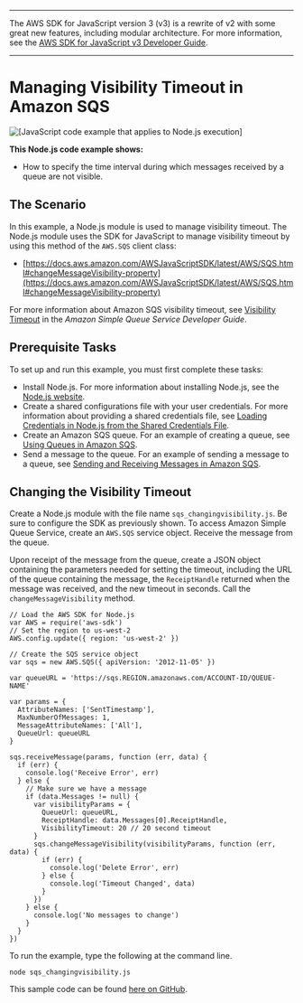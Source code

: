 --------

The AWS SDK for JavaScript version 3 \(v3\) is a rewrite of v2 with some great new features, including modular architecture\. For more information, see the [AWS SDK for JavaScript v3 Developer Guide](https://docs.aws.amazon.com/sdk-for-javascript/v3/developer-guide/welcome.html)\.

--------

# Managing Visibility Timeout in Amazon SQS<a name="sqs-examples-managing-visibility-timeout"></a>

![\[JavaScript code example that applies to Node.js execution\]](http://docs.aws.amazon.com/sdk-for-javascript/v2/developer-guide/images/nodeicon.png)

**This Node\.js code example shows:**
+ How to specify the time interval during which messages received by a queue are not visible\.

## The Scenario<a name="sqs-examples-managing-visibility-timeout-scenario"></a>

In this example, a Node\.js module is used to manage visibility timeout\. The Node\.js module uses the SDK for JavaScript to manage visibility timeout by using this method of the `AWS.SQS` client class:
+ [https://docs.aws.amazon.com/AWSJavaScriptSDK/latest/AWS/SQS.html#changeMessageVisibility-property](https://docs.aws.amazon.com/AWSJavaScriptSDK/latest/AWS/SQS.html#changeMessageVisibility-property)

For more information about Amazon SQS visibility timeout, see [Visibility Timeout](https://docs.aws.amazon.com/AWSSimpleQueueService/latest/SQSDeveloperGuide/sqs-visibility-timeout.html) in the *Amazon Simple Queue Service Developer Guide*\.

## Prerequisite Tasks<a name="sqs-examples-managing-visibility-timeout-prerequisites"></a>

To set up and run this example, you must first complete these tasks:
+ Install Node\.js\. For more information about installing Node\.js, see the [Node\.js website](https://nodejs.org)\.
+ Create a shared configurations file with your user credentials\. For more information about providing a shared credentials file, see [Loading Credentials in Node\.js from the Shared Credentials File](loading-node-credentials-shared.md)\.
+ Create an Amazon SQS queue\. For an example of creating a queue, see [Using Queues in Amazon SQS](sqs-examples-using-queues.md)\.
+ Send a message to the queue\. For an example of sending a message to a queue, see [Sending and Receiving Messages in Amazon SQS](sqs-examples-send-receive-messages.md)\.

## Changing the Visibility Timeout<a name="sqs-examples-managing-visibility-timeout-setting"></a>

Create a Node\.js module with the file name `sqs_changingvisibility.js`\. Be sure to configure the SDK as previously shown\. To access Amazon Simple Queue Service, create an `AWS.SQS` service object\. Receive the message from the queue\.

Upon receipt of the message from the queue, create a JSON object containing the parameters needed for setting the timeout, including the URL of the queue containing the message, the `ReceiptHandle` returned when the message was received, and the new timeout in seconds\. Call the `changeMessageVisibility` method\. 

```
// Load the AWS SDK for Node.js
var AWS = require('aws-sdk')
// Set the region to us-west-2
AWS.config.update({ region: 'us-west-2' })

// Create the SQS service object
var sqs = new AWS.SQS({ apiVersion: '2012-11-05' })

var queueURL = 'https://sqs.REGION.amazonaws.com/ACCOUNT-ID/QUEUE-NAME'

var params = {
  AttributeNames: ['SentTimestamp'],
  MaxNumberOfMessages: 1,
  MessageAttributeNames: ['All'],
  QueueUrl: queueURL
}

sqs.receiveMessage(params, function (err, data) {
  if (err) {
    console.log('Receive Error', err)
  } else {
    // Make sure we have a message
    if (data.Messages != null) {
      var visibilityParams = {
        QueueUrl: queueURL,
        ReceiptHandle: data.Messages[0].ReceiptHandle,
        VisibilityTimeout: 20 // 20 second timeout
      }
      sqs.changeMessageVisibility(visibilityParams, function (err, data) {
        if (err) {
          console.log('Delete Error', err)
        } else {
          console.log('Timeout Changed', data)
        }
      })
    } else {
      console.log('No messages to change')
    }
  }
})
```

To run the example, type the following at the command line\.

```
node sqs_changingvisibility.js
```

This sample code can be found [here on GitHub](https://github.com/awsdocs/aws-doc-sdk-examples/tree/master/javascript/example_code/sqs/sqs_changingvisibility.js)\.